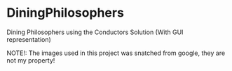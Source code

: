 # DiningPhilosophers
Dining Philosophers using the Conductors Solution (With GUI representation)

NOTE!: The images used in this project was snatched from google, they are not my property!
